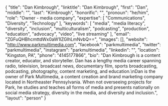 {
  "title": "Dan Kimbrough",
  "linktitle": "Dan Kimbrough",
  "first": "Dan",
  "middle": "",
  "last": "Kimbrough",
  "honorific": "",
  "pronoun": "he/him",
  "role": "Owner - media company",
  "expertise": [
    "Communications",
    "Diversity",
    "Technology"
  ],
  "keywords": [
    "media",
    "media literacy",
    "diversity",
    "inclusion",
    "multiculturalism",
    "podcasting",
    "production",
    "education",
    "advocacy",
    "video",
    "live streaming"
  ],
  "email": "ZGFuQHBhcmttdWx0aW1lZGlhLmNvbQ==",
  "images": [],
  "website": "http://www.parkmultimedia.com",
  "facebook": "parkmultimedia",
  "twitter": "parkmultimedia",
  "instagram": "parkmultimedia",
  "linkedin": "",
  "location": "Kingston, PA",
  "phone": "4145177866",
  "bio": "Dan Kimbrough is a content creator, educator, and storyteller. Dan has a lengthy media career spanning radio, television, broadcast news, documentary film, sports broadcasting, podcasting, photography, content marketing, and education.\nDan is the owner of Park Multimedia, a content creation and brand marketing company located in Northeaster Pennsylvania. When not overseeing projects for Park, he studies and teaches all forms of media and presents nationally on social media strategy, diversity in the media, and diversity and inclusion.",
  "layout": "person"
}
